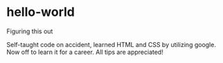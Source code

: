 # hello-world
Figuring this out

Self-taught code on accident, learned HTML and CSS by utilizing google. Now off to learn it for a career. All tips are appreciated!
